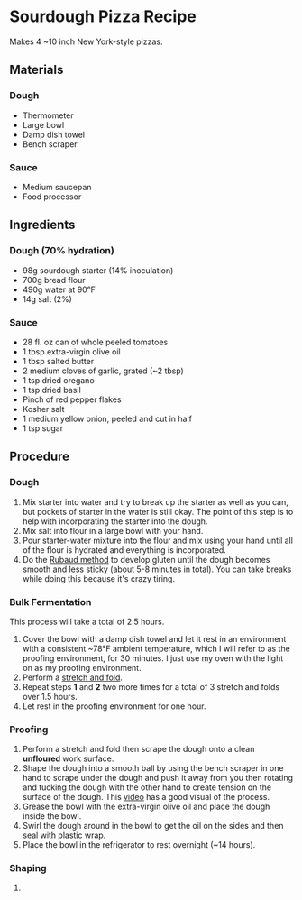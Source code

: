 # Sourdough Pizza Recipe
Makes 4 ~10 inch New York-style pizzas.

## Materials
### Dough
* Thermometer
* Large bowl
* Damp dish towel
* Bench scraper
### Sauce
* Medium saucepan
* Food processor

## Ingredients
### Dough (70% hydration)
* 98g sourdough starter (14% inoculation)
* 700g bread flour
* 490g water at 90&deg;F
* 14g salt (2%)
### Sauce
* 28 fl. oz can of whole peeled tomatoes
* 1 tbsp extra-virgin olive oil
* 1 tbsp salted butter
* 2 medium cloves of garlic, grated (~2 tbsp)
* 1 tsp dried oregano
* 1 tsp dried basil
* Pinch of red pepper flakes
* Kosher salt
* 1 medium yellow onion, peeled and cut in half
* 1 tsp sugar

## Procedure
### Dough
1. Mix starter into water and try to break up the starter as well as you can,
but pockets of starter in the water is still okay. The point of this step is
to help with incorporating the starter into the dough.
2. Mix salt into flour in a large bowl with your hand.
3. Pour starter-water mixture into the flour and mix using your hand until
all of the flour is hydrated and everything is incorporated.
4. Do the [Rubaud method](../sourdough/recipe.md#dough-1) to develop gluten
until the dough becomes smooth and less sticky (about 5-8 minutes in total).
You can take breaks while doing this because it's crazy tiring.
### Bulk Fermentation
This process will take a total of 2.5 hours.
1. Cover the bowl with a damp dish towel and let it rest in an environment
with a consistent ~78&deg;F ambient temperature, which I will refer to as the
proofing environment, for 30 minutes. I just use my oven with the light on as
my proofing environment.
2. Perform a [stretch and fold](../sourdough/recipe.md#bulk-fermentation).
3. Repeat steps **1** and **2** two more times for a total of 3 stretch and
folds over 1.5 hours.
4. Let rest in the proofing environment for one hour.
### Proofing
1. Perform a stretch and fold then scrape the dough onto a clean **unfloured**
work surface.
2. Shape the dough into a smooth ball by using the bench scraper in one hand
to scrape under the dough and push it away from you then rotating and tucking
the dough with the other hand to create tension on the surface of the dough.
This [video](https://youtu.be/yMfOyJeIz8c?t=265) has a good visual of the
process.
3. Grease the bowl with the extra-virgin olive oil and place the dough inside
the bowl.
4. Swirl the dough around in the bowl to get the oil on the sides and then
seal with plastic wrap.
5. Place the bowl in the refrigerator to rest overnight (~14 hours).
### Shaping
1.

